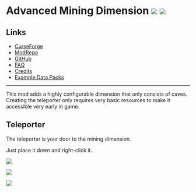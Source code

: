 # Advanced Mining Dimension ![](http://cf.way2muchnoise.eu/full_332640_downloads.svg) ![](http://cf.way2muchnoise.eu/versions/332640.svg)

## Links
- [CurseForge](https://www.curseforge.com/minecraft/mc-mods/advanced-mining-dimension)
- [ModRepo](https://modrepo.de/minecraft/mining_dimension/overview)
- [GitHub](https://github.com/henkelmax/advanced-mining-dimension)
- [FAQ](https://modrepo.de/minecraft/mining_dimension/faq)
- [Credits](https://modrepo.de/minecraft/mining_dimension/credits)
- [Example Data Packs](datapacks/)

---

This mod adds a highly configurable dimension that only consists of caves.
Creating the teleporter only requires very basic resources to make it accessible very early in game.

## Teleporter
The teleporter is your door to the mining dimension.

Just place it down and right-click it.

![](https://media.giphy.com/media/ZbfKJiRFxeBF20S8YT/giphy.gif)

![](https://media.giphy.com/media/Mc70zzAuiGCN1oy6LD/giphy.gif)

![](https://media.giphy.com/media/cLe14o6V4xaph9l8dQ/giphy.gif)
